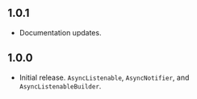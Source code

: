 ## 1.0.1

- Documentation updates.

## 1.0.0

- Initial release. `AsyncListenable`, `AsyncNotifier`, and `AsyncListenableBuilder`.
